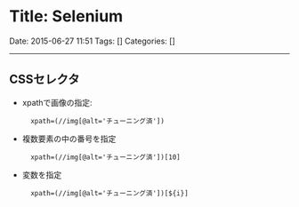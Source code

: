 # Title: Selenium

Date: 2015-06-27 11:51
Tags: []
Categories: []

---

## CSSセレクタ

- xpathで画像の指定:

        xpath=(//img[@alt='チューニング済'])

- 複数要素の中の番号を指定

        xpath=(//img[@alt='チューニング済'])[10]

- 変数を指定

        xpath=(//img[@alt='チューニング済'])[${i}]

